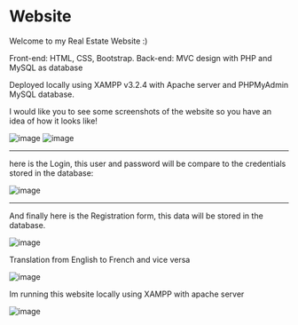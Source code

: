 # Website
Welcome to my Real Estate Website :)

Front-end: HTML, CSS, Bootstrap.
Back-end: MVC design with PHP and MySQL as database

Deployed locally using XAMPP v3.2.4 with Apache server and PHPMyAdmin MySQL database.



I would like you to see some screenshots of the website so you have an idea of how it looks like!

![image](https://user-images.githubusercontent.com/35407350/195646587-8ea1dc83-ee34-4558-9120-c9e70956142f.png)
![image](https://user-images.githubusercontent.com/35407350/195646739-5e4f0201-b4d6-4e21-b476-fcd6ca8967bc.png)


---------------------------------------------------------
here is the Login, this user and password will be compare to the credentials stored in the database:

![image](https://user-images.githubusercontent.com/35407350/195646899-e63e5e61-8bc9-4d35-8b54-818aeb031661.png)

---------------------------------------------------------
And finally here is the Registration form, this data will be stored in the database.

![image](https://user-images.githubusercontent.com/35407350/195647054-4b84a9c7-dde7-4107-97e6-2a4d9475daa3.png)

Translation from English to French and vice versa

![image](https://user-images.githubusercontent.com/35407350/195647347-38afbf57-c2a4-41b3-9362-79b3ca941662.png)

Im running this website locally using XAMPP with apache server

![image](https://user-images.githubusercontent.com/35407350/195647503-a303770f-9ade-4360-b601-9d97d58796d6.png)
